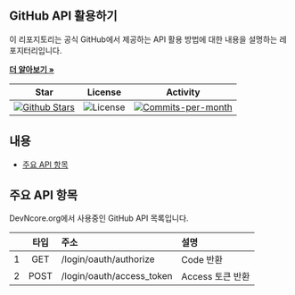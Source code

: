 ## GitHub API 활용하기

이 리포지토리는 공식 GitHub에서 제공하는 API 활용 방법에 대한 내용을 설명하는 레포지터리입니다.

<a href="https://github.com/devncore/devncore"><strong>더 알아보기 »</strong></a>
 
| Star | License | Activity |
|:----:|:-------:|:--------:|
| <a href="https://github.com/devncore/docs/stargazers"><img src="https://img.shields.io/github/stars/devncore/docs" alt="Github Stars"></a> | <img src="https://img.shields.io/github/license/devncore/docs" alt="License"> | <a href="https://github.com/devncore/docs/pulse"><img src="https://img.shields.io/github/commit-activity/m/devncore/docs" alt="Commits-per-month"></a> |

## 내용
- [주요 API 항목](#주요-api-항목)

## 주요 API 항목
DevNcore.org에서 사용중인 GitHub API 목록입니다.

|    | 타입 | 주소 | 설명 |
|:--:|:---:|:----|:----|
| 1 | GET | /login/oauth/authorize | Code 반환 |
| 2 | POST | /login/oauth/access_token | Access 토큰 반환 |

